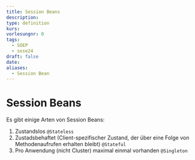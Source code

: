 ```yaml
---
title: Session Beans
description: 
type: definition
kurs: 
vorlesungnr: 0
tags:
  - SOEP
  - sose24
draft: false
date: 
aliases:
  - Session Bean
---
```

# Session Beans

Es gibt einige Arten von Session Beans:

1. Zustandslos `@Stateless`
2. Zustadsbehaftet (Client-spezifischer Zustand, der über eine Folge von Methodenaufrufen erhalten bleibt) `@Stateful`
3. Pro Anwendung (nicht Cluster) maximal einmal vorhanden `@Singleton`